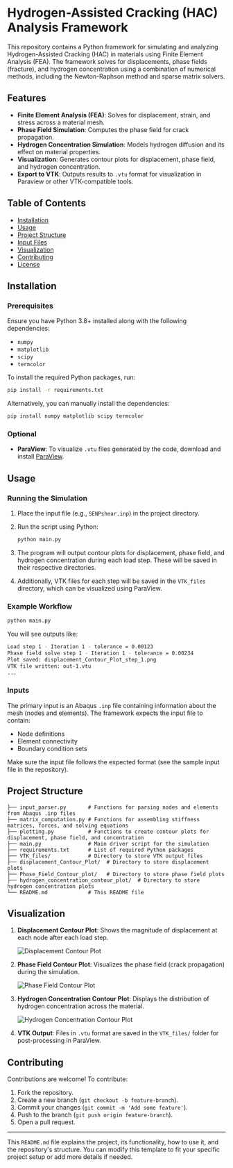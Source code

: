 # Hydrogen-Assisted Cracking (HAC) Analysis Framework

This repository contains a Python framework for simulating and analyzing Hydrogen-Assisted Cracking (HAC) in materials using Finite Element Analysis (FEA). The framework solves for displacements, phase fields (fracture), and hydrogen concentration using a combination of numerical methods, including the Newton-Raphson method and sparse matrix solvers.

## Features

- **Finite Element Analysis (FEA)**: Solves for displacement, strain, and stress across a material mesh.
- **Phase Field Simulation**: Computes the phase field for crack propagation.
- **Hydrogen Concentration Simulation**: Models hydrogen diffusion and its effect on material properties.
- **Visualization**: Generates contour plots for displacement, phase field, and hydrogen concentration.
- **Export to VTK**: Outputs results to `.vtu` format for visualization in Paraview or other VTK-compatible tools.

## Table of Contents
- [Installation](#installation)
- [Usage](#usage)
- [Project Structure](#project-structure)
- [Input Files](#input-files)
- [Visualization](#visualization)
- [Contributing](#contributing)
- [License](#license)

## Installation

### Prerequisites

Ensure you have Python 3.8+ installed along with the following dependencies:

- `numpy`
- `matplotlib`
- `scipy`
- `termcolor`

To install the required Python packages, run:

```bash
pip install -r requirements.txt
```

Alternatively, you can manually install the dependencies:

```bash
pip install numpy matplotlib scipy termcolor
```

### Optional

- **ParaView**: To visualize `.vtu` files generated by the code, download and install [ParaView](https://www.paraview.org/).

## Usage

### Running the Simulation

1. Place the input file (e.g., `SENPshear.inp`) in the project directory.
2. Run the script using Python:

   ```bash
   python main.py
   ```

3. The program will output contour plots for displacement, phase field, and hydrogen concentration during each load step. These will be saved in their respective directories.

4. Additionally, VTK files for each step will be saved in the `VTK_files` directory, which can be visualized using ParaView.

### Example Workflow

```bash
python main.py
```

You will see outputs like:

```bash
Load step 1 - Iteration 1 - tolerance = 0.00123
Phase field solve step 1 - Iteration 1 - tolerance = 0.00234
Plot saved: displacement_Contour_Plot_step_1.png
VTK file written: out-1.vtu
...
```

### Inputs

The primary input is an Abaqus `.inp` file containing information about the mesh (nodes and elements). The framework expects the input file to contain:
- Node definitions
- Element connectivity
- Boundary condition sets

Make sure the input file follows the expected format (see the sample input file in the repository).

## Project Structure

```
├── input_parser.py       # Functions for parsing nodes and elements from Abaqus .inp files
├── matrix_computation.py # Functions for assembling stiffness matrices, forces, and solving equations
├── plotting.py           # Functions to create contour plots for displacement, phase field, and concentration
├── main.py               # Main driver script for the simulation
├── requirements.txt      # List of required Python packages
├── VTK_files/            # Directory to store VTK output files
├── displacement_Contour_Plot/  # Directory to store displacement plots
├── Phase_Field_Contour_plot/   # Directory to store phase field plots
├── hydrogen_concentration_contour_plot/  # Directory to store hydrogen concentration plots
└── README.md             # This README file
```

## Visualization

1. **Displacement Contour Plot**: Shows the magnitude of displacement at each node after each load step.
   
   ![Displacement Contour Plot](displacement_Contour_Plot_example.png)

2. **Phase Field Contour Plot**: Visualizes the phase field (crack propagation) during the simulation.
   
   ![Phase Field Contour Plot](Phase_Field_Contour_Plot_example.png)

3. **Hydrogen Concentration Contour Plot**: Displays the distribution of hydrogen concentration across the material.
   
   ![Hydrogen Concentration Contour Plot](hydrogen_concentration_contour_plot_example.png)

4. **VTK Output**: Files in `.vtu` format are saved in the `VTK_files/` folder for post-processing in ParaView.

## Contributing

Contributions are welcome! To contribute:

1. Fork the repository.
2. Create a new branch (`git checkout -b feature-branch`).
3. Commit your changes (`git commit -m 'Add some feature'`).
4. Push to the branch (`git push origin feature-branch`).
5. Open a pull request.


---

This `README.md` file explains the project, its functionality, how to use it, and the repository's structure. You can modify this template to fit your specific project setup or add more details if needed.

